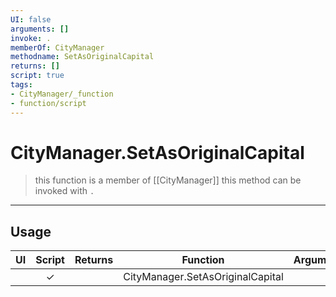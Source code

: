 ```yaml
---
UI: false
arguments: []
invoke: .
memberOf: CityManager
methodname: SetAsOriginalCapital
returns: []
script: true
tags:
- CityManager/_function
- function/script
---
```

# CityManager.SetAsOriginalCapital
> this function is a member of [[CityManager]]
> this method can be invoked with `.`
-----
## Usage
|  UI | Script | Returns | Function | Arguments |
|:---:|:------:|-------:|:--------:|:---------|
| |✓||CityManager.SetAsOriginalCapital||
